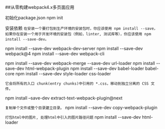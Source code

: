 ##从零构建webpack4.x多页面应用

初始化package.json
npm init

安装依赖
`在安装一个要打包到生产环境的安装包时，你应该使用 npm install --save，如果你在安装一个用于开发环境的安装包（例如，linter, 测试库等），你应该使用 npm install --save-dev。`

npm install --save-dev webpack-dev-server 
npm install --save-dev webpack@4 
npm install --save-dev webpack-cli 

npm install --save-dev webpack-merge --save-dev url-loader
npm install --save-dev html-webpack-plugin 
npm install --save-dev babel-loader babel-core
npm install --save-dev style-loader css-loader

`它会将所有的入口 chunk(entry chunks)中引用的 *.css，移动到独立分离的 CSS 文件。`
<!-- npm install --save-dev extract-text-webpack-plugin 不支持webpack4.0以上版本--> 
npm install –save-dev extract-text-webpack-plugin@next

`复制单个文件或整个目录建立目录。`
npm install --save-dev copy-webpack-plugin

`打包html中的图片, 处理html中引入的图片路径问题`
npm install --save-dev html-loader

